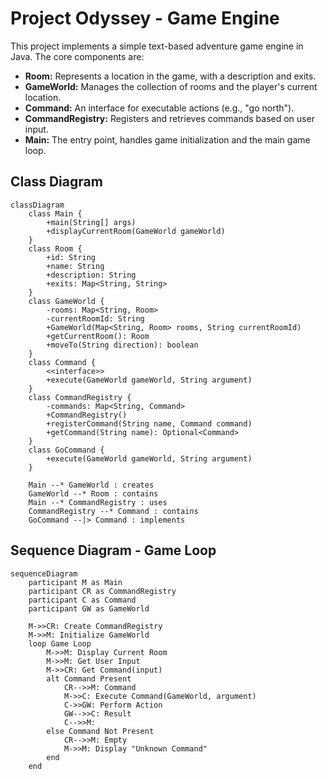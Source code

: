 # Project Odyssey - Game Engine

This project implements a simple text-based adventure game engine in Java. The core components are:

- **Room:** Represents a location in the game, with a description and exits.
- **GameWorld:** Manages the collection of rooms and the player's current location.
- **Command:** An interface for executable actions (e.g., "go north").
- **CommandRegistry:** Registers and retrieves commands based on user input.
- **Main:** The entry point, handles game initialization and the main game loop.

## Class Diagram

```mermaid
classDiagram
    class Main {
        +main(String[] args)
        +displayCurrentRoom(GameWorld gameWorld)
    }
    class Room {
        +id: String
        +name: String
        +description: String
        +exits: Map<String, String>
    }
    class GameWorld {
        -rooms: Map<String, Room>
        -currentRoomId: String
        +GameWorld(Map<String, Room> rooms, String currentRoomId)
        +getCurrentRoom(): Room
        +moveTo(String direction): boolean
    }
    class Command {
        <<interface>>
        +execute(GameWorld gameWorld, String argument)
    }
    class CommandRegistry {
        -commands: Map<String, Command>
        +CommandRegistry()
        +registerCommand(String name, Command command)
        +getCommand(String name): Optional<Command>
    }
    class GoCommand {
        +execute(GameWorld gameWorld, String argument)
    }

    Main --* GameWorld : creates
    GameWorld --* Room : contains
    Main --* CommandRegistry : uses
    CommandRegistry --* Command : contains
    GoCommand --|> Command : implements

```

## Sequence Diagram - Game Loop

```mermaid
sequenceDiagram
    participant M as Main
    participant CR as CommandRegistry
    participant C as Command
    participant GW as GameWorld

    M->>CR: Create CommandRegistry
    M->>M: Initialize GameWorld
    loop Game Loop
        M->>M: Display Current Room
        M->>M: Get User Input
        M->>CR: Get Command(input)
        alt Command Present
            CR-->>M: Command
            M->>C: Execute Command(GameWorld, argument)
            C->>GW: Perform Action
            GW-->>C: Result
            C-->>M:
        else Command Not Present
            CR-->>M: Empty
            M->>M: Display "Unknown Command"
        end
    end
```
